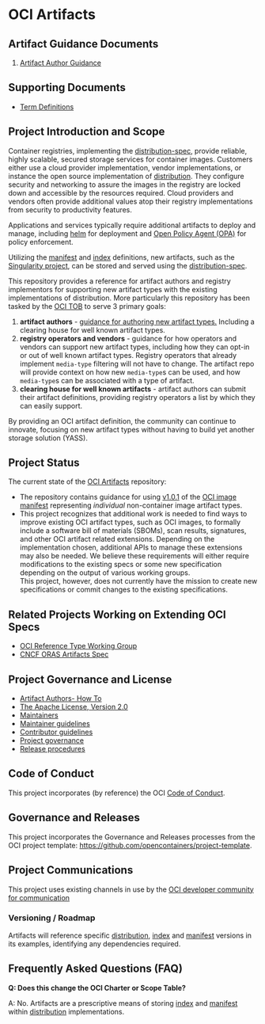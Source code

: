 # OCI Artifacts

## Artifact Guidance Documents

1. [Artifact Author Guidance](./artifact-authors.md)

## Supporting Documents

- [Term Definitions](./definitions-terms.md)

## Project Introduction and Scope

Container registries, implementing the [distribution-spec][distribution-spec], provide reliable, highly scalable, secured storage services for container images. Customers either use a cloud provider implementation, vendor implementations, or instance the open source implementation of [distribution][distribution]. They configure security and networking to assure the images in the registry are locked down and accessible by the resources required. Cloud providers and vendors often provide additional values atop their registry implementations from security to productivity features.

Applications and services typically require additional artifacts to deploy and manage, including [helm](https://helm.sh) for deployment and [Open Policy Agent (OPA)](https://github.com/open-policy-agent/opa/issues/1413) for policy enforcement.

Utilizing the [manifest][image-manifest] and [index][image-index] definitions, new artifacts, such as the [Singularity project][singularity], can be stored and served using the [distribution-spec][distribution-spec].

This repository provides a reference for artifact authors and registry implementors for supporting new artifact types with the existing implementations of distribution.
More particularly this repository has been tasked by the [OCI TOB](https://github.com/opencontainers/tob/blob/master/proposals/artifacts.md) to serve 3 primary goals:

1. **artifact authors** - [guidance for authoring new artifact types.][artifact-authors] Including a clearing house for well known artifact types.
1. **registry operators and vendors** - guidance for how operators and vendors can support new artifact types, including how they can opt-in or out of well known artifact types. Registry operators that already implement `media-type` filtering will not have to change. The artifact repo will provide context on how new `media-type`s can be used, and how `media-type`s can be associated with a type of artifact.
1. **clearing house for well known artifacts** - artifact authors can submit their artifact definitions, providing registry operators a list by which they can easily support.

By providing an OCI artifact definition, the community can continue to innovate, focusing on new artifact types without having to build yet another storage solution (YASS).

## Project Status

The current state of the [OCI Artifacts][oci-artifacts] repository:
- The repository contains guidance for using [v1.0.1][oci-image-v101] of the [OCI image manifest][image-manifest] representing *individual* non-container image artifact types.
- This project recognizes that additional work is needed to find ways to improve existing OCI artifact types, such as OCI images, to formally include a software bill of materials (SBOMs), scan results, signatures, and other OCI artifact related extensions. Depending on the implementation chosen, additional APIs to manage these extensions may also be needed. We believe these requirements will either require modifications to the existing specs or some new specification depending on the output of various working groups.  
  This project, however, does not currently have the mission to create new specifications or commit changes to the existing specifications.

## Related Projects Working on Extending OCI Specs

  - [OCI Reference Type Working Group][oci-reftype-wg]
  - [CNCF ORAS Artifacts Spec][oras-artifacts]

## Project Governance and License

- [Artifact Authors- How To][artifact-authors]
- [The Apache License, Version 2.0](LICENSE)
- [Maintainers](MAINTAINERS)
- [Maintainer guidelines](MAINTAINERS_GUIDE.md)
- [Contributor guidelines](CONTRIBUTING.md)
- [Project governance](GOVERNANCE.md)
- [Release procedures](RELEASES.md)

## Code of Conduct

This project incorporates (by reference) the OCI [Code of Conduct][code-of-conduct].

## Governance and Releases

This project incorporates the Governance and Releases processes from the OCI project template: https://github.com/opencontainers/project-template.

## Project Communications

This project uses existing channels in use by the [OCI developer community for communication](https://github.com/opencontainers/org#communications)

### Versioning / Roadmap

Artifacts will reference specific [distribution][distribution-spec], [index][image-index] and [manifest][image-manifest] versions in its examples, identifying any dependencies required.

## Frequently Asked Questions (FAQ)

**Q: Does this change the OCI Charter or Scope Table?**

A: No.  Artifacts are a prescriptive means of storing [index][image-index] and [manifest][image-manifest] within [distribution][distribution-spec] implementations.

[artifact-authors]:     ./artifact-authors.md
[code-of-conduct]:      https://github.com/opencontainers/.github/blob/master/CODE_OF_CONDUCT.md
[distribution]:         https://github.com/distribution/distribution
[distribution-spec]:    https://github.com/opencontainers/distribution-spec/
[image-index]:          https://github.com/opencontainers/image-spec/blob/main/image-index.md
[image-manifest]:       https://github.com/opencontainers/image-spec/blob/main/manifest.md
[oci-artifacts]:        https://github.com/opencontainers/artifacts
[oci-image-v101]:       https://github.com/opencontainers/image-spec/releases/tag/v1.0.1
[oci-reftype-wg]:       https://github.com/opencontainers/wg-reference-types/
[oras-artifacts]:       https://github.com/oras-project/artifacts-spec/
[singularity]:          https://github.com/sylabs/singularity
